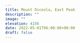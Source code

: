 ```yaml
---
title: Mount Osceola, East Peak 
description: ""
image: ""
elevation: 4156
date: 2022-05-01T06:00:00+00:00
draft: false
---
```

